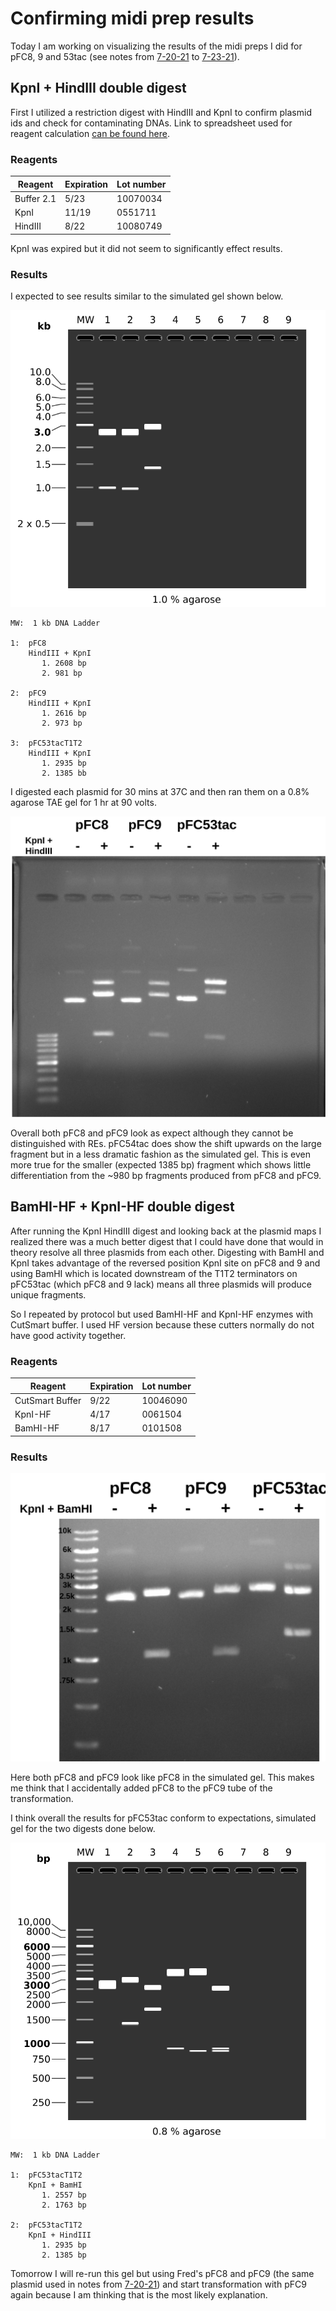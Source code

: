 # Confirming midi prep results

Today I am working on visualizing the results of the midi preps
I did for pFC8, 9 and 53tac (see notes from [7-20-21](1-7-20.md)
to [7-23-21](1-7-20.md)).

## KpnI + HindIII double digest

First I utilized a restriction digest with HindIII and KpnI
to confirm plasmid ids and check for contaminating DNAs. Link to
spreadsheet used for reagent calculation [can be found here](https://docs.google.com/spreadsheets/d/1TSMWX3cN_CJO4ygUxHQ6MJX4J-_2AXtZk6WVvlGa3e4/edit?usp=sharing).

### Reagents

| Reagent    | Expiration | Lot number |
| ---------- | ---------- | ---------- |
| Buffer 2.1 | 5/23       | 10070034   |
| KpnI       | 11/19      | 0551711    |
| HindIII    | 8/22       | 10080749   |

KpnI was expired but it did not seem to significantly effect results.

### Results

I expected to see results similar to the simulated gel shown below.

![](images/assorted/Gel_Image_pFC8-9-53-tac-HindIII-KpnI.png)

```
MW:  1 kb DNA Ladder

1:  pFC8
    HindIII + KpnI
       1. 2608 bp
       2. 981 bp

2:  pFC9
    HindIII + KpnI
       1. 2616 bp
       2. 973 bp

3:  pFC53tacT1T2
    HindIII + KpnI
       1. 2935 bp
       2. 1385 bb
```

I digested each plasmid for 30 mins at 37C and then ran them on
a 0.8% agarose TAE gel for 1 hr at 90 volts.

![](images/assorted/pFC8-9-53-tac-HindIII-KpnI-Digest.png)

Overall both pFC8 and pFC9 look as expect although they cannot
be distinguished with REs. pFC54tac does show the shift upwards
on the large fragment but in a less dramatic fashion as the simulated
gel. This is even more true for the smaller (expected 1385 bp) fragment which shows little differentiation from the ~980 bp fragments produced
from pFC8 and pFC9.

## BamHI-HF + KpnI-HF double digest

After running the KpnI HindIII digest and looking back at the plasmid
maps I realized there was a much better digest that I could have done
that would in theory resolve all three plasmids from each other. Digesting
with BamHI and KpnI takes advantage of the reversed position KpnI site on
pFC8 and 9 and using BamHI which is located downstream of the T1T2 terminators on pFC53tac (which pFC8 and 9 lack) means all three plasmids will produce unique fragments.

So I repeated by protocol but used BamHI-HF and KpnI-HF enzymes with CutSmart buffer. I used HF version because these cutters normally do not have good activity together.

### Reagents


| Reagent         | Expiration | Lot number |
| --------------- | ---------- | ---------- |
| CutSmart Buffer | 9/22       | 10046090   |
| KpnI-HF         | 4/17       | 0061504    |
| BamHI-HF        | 8/17       | 0101508    |

### Results

![](images/assorted/pFC8-9-53-tac-BamHI-KpnI-Digest-labeled.png)

Here both pFC8 and pFC9 look like pFC8 in the simulated gel. This
makes me think that I accidentally added pFC8 to the pFC9 tube of
the transformation.

I think overall the results for pFC53tac conform to expectations, simulated gel for the two digests done below.

![](images/assorted/Gel_Image_pFC53tac_digests_7-26-21.png)

```
MW:  1 kb DNA Ladder

1:  pFC53tacT1T2
    KpnI + BamHI
       1. 2557 bp
       2. 1763 bp

2:  pFC53tacT1T2
    KpnI + HindIII
       1. 2935 bp
       2. 1385 bp
```

Tomorrow I will re-run this gel but using Fred's pFC8 and pFC9 (the same
plasmid used in notes from [7-20-21](1_7-20-21.md)) and start transformation
with pFC9 again because I am thinking that is the most likely explanation.
